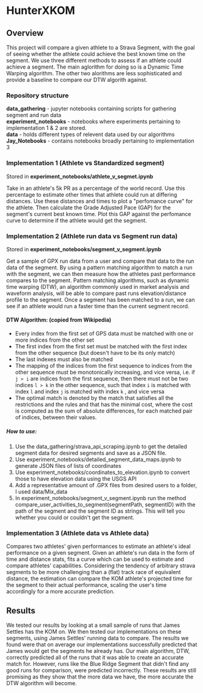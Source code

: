 # HunterXKOM

## Overview

This project will compare a given athlete to a Strava Segment, with the goal of seeing whether the athlete could achieve the best known time on the segment. We use three different methods to assess if an athlete could achieve a segment. The main aglorithm for doing so is a Dynamic Time Warping algorithm. The other two alorithms are less sophisticated and provide a baseline to compare our DTW algorith against.

### Repository structure

**data_gathering** - jupyter notebooks containing scripts for gathering segment and run data  
**experiment_notebooks** - notebooks where experiments pertaining to implementation 1 & 2 are stored.  
**data** - holds different types of relevent data used by our algorithms    
**Jay_Notebooks** - contains notebooks broadly pertaining to implementation 3   

### Implementation 1 (Athlete vs Standardized segment)

Stored in **experiment_notebooks/athlete_v_segmet.ipynb**   

Take in an athlete's 5k PR as a percentage of the world record. Use this percentage to estimate other times that athlete could run at differing distances. Use these distances and times to plot a "perfomance curve" for the athlete. Then calculate the Grade Adjusted Pace (GAP) for the segment's current best known time. Plot this GAP against the perfomance curve to determine if the athlete would get the segment.

### Implementation 2 (Athlete run data vs Segment run data)

Stored in **experiment_notebooks/segment_v_segment.ipynb**  

Get a sample of GPX run data from a user and compare that data to the run data of the segment. By using a pattern matching algorithm to match a run with the segment, we can then measure how the athletes past performance compares to the segment. Pattern matching algorithms, such as dynamic time warping (DTW), an algorithm commonly used in market analysis and waveform analysis, will be able to compare past runs elevation/distance profile to the segment. Once a segment has been matched to a run, we can see if an athlete would run a faster time than the current segment record.

#### DTW Algorithm: (copied from Wikipedia)
* Every index from the first set of GPS data must be matched with one or more indices from the other set
* The first index from the first set must be matched with the first index from the other sequence (but doesn't have to be its only match)
* The last indexes must also be matched
* The mapping of the indices from the first sequence to indices from the
  other sequence must be monotonically increasing, and vice versa, i.e. if
  `j > i` are indices from the first sequence, then there must not be two indices `l > k` in the other sequence, such that index `i` is matched with index `l` and index `j` is matched with index `k` , and vice versa
* The optimal match is denoted by the match that satisfies all the restrictions and the rules and that has the minimal cost, where the cost is computed as the sum of absolute differences, for each matched pair of indices, between their values.
##### How to use:
1. Use the data_gathering/strava_api_scraping.ipynb to get the detailed segment data for desired segments and save as a JSON file.
2. Use experiment_notebooks/detailed_segment_data_maps.ipynb to generate JSON files of lists of coordinates
3. Use experiment_notebooks/coordinates_to_elevation.ipynb to convert those to have elevation data using the USGS API
4. Add a representative amount of .GPX files from desired users to a folder, I used data/Mix_data
5. In experiment_notebooks/segment_v_segment.ipynb run the method compare_user_activities_to_segment(segmentPath, segmentID) with the path of the segment and the segment ID as strings. This will tell you whether you could or couldn't get the segment.

### Implementation 3 (Athlete data vs Athlete data)
Compares two athletes' given performances to estimate an athlete's ideal performance on a given segment.
Given an athlete's run data in the form of time and distance stats, fits a curve which can be used to estimate and compare athletes' capabilities. Considering the tendency of arbitrary strava segments to be more challenging than a (flat) track race of equivalent distance, the estimation can compare the KOM athlete's projected time for the segment to their actual performance, scaling the user's time accordingly for a more accurate prediction.

## Results
We tested our results by looking at a small sample of runs that James Settles has the KOM on. We then tested our implementations on these segments, using James Settles' running data to compare. The results we found were that on average our implementations successfully predicted that James would get the segments he already has. Our main algorithm, DTW, correctly predicted all of the runs that it was able to create an accurate match for. However, runs like the Blue Ridge Segment that didn't find any good runs for comparison, were predicted incorrectly. These results are still promising as they show that the more data we have, the more accurate the DTW algorithm will become.
